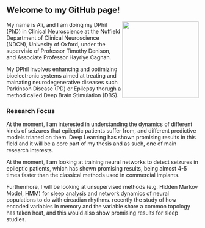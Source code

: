 ## Welcome to my GitHub page!

<img align="right" img src="https://user-images.githubusercontent.com/54308350/139957792-eb2acf43-1e9a-4e7d-96af-e2941de4b58e.png" width="200" height="200" />

My name is Ali, and I am doing my DPhil (PhD) in Clinical Neuroscience at the Nuffield Department of Clinical Neuroscience (NDCN), Univesity of Oxford, under the supervisio of Professor Timothy Denison, and Associate Professor Hayriye Cagnan. 

My DPhil involves enhancing and optimizing bioelectronic systems aimed at treating and mainating neurodegenerative diseases such Parkinson Disease (PD) or Epilepsy thorugh a method called Deep Brain Stimulation (DBS). 

### Research Focus 

At the moment, I am interested in understanding the dynamics of different kinds of seizures that epileptic patients suffer from, and different predictive models trianed on them. Deep Learning has shown promising results in this field and it will be a core part of my thesis and as such, one of main research interests. 

At the moment, I am looking at training neural networks to detect seizures in epileptic patients, which has shown promising results, being almost 4-5 times faster than the classical methods used in commercial implants. 

Furthermore, I will be looking at unsupervised methods (e.g. Hidden Markov Model, HMM) for sleep analysis and network dynamics of neural populations to do with circadian rhythms. recently the study of how encoded variables in memory and the variable share a common topology has taken heat, and this would also show promising results for sleep studies. 


